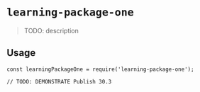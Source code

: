 # `learning-package-one`

> TODO: description

## Usage

```
const learningPackageOne = require('learning-package-one');

// TODO: DEMONSTRATE Publish 30.3
```